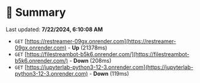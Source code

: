 # 📖 Summary
Last updated: **7/22/2024, 6:10:08 AM**

- `GET` [https://restreamer-09gx.onrender.com](https://restreamer-09gx.onrender.com) - **Up** (21378ms)
- `GET` [https://filestreambot-b5k6.onrender.com/](https://filestreambot-b5k6.onrender.com/) - **Down** (208ms)
- `GET` [https://jupyterlab-python3-12-3.onrender.com](https://jupyterlab-python3-12-3.onrender.com) - **Down** (119ms)
